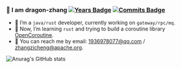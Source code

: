 ### 👋 I am dragon-zhang [![Years Badge](https://badges.pufler.dev/years/dragon-zhang)](https://badges.pufler.dev) [![Commits Badge](https://badges.pufler.dev/commits/monthly/dragon-zhang)](https://badges.pufler.dev)

- 🔭 I’m a `java/rust` developer, currently working on `gateway/rpc/mq`.
- 🌱 Now, I’m learning `rust` and trying to build a coroutine library [OpenCoroutine](https://github.com/dragon-zhang/OpenCoroutine).
- 💬 You can reach me by email: 1936978077@qq.com / zhangzicheng@apache.org.

![Anurag's GitHub stats](https://github-readme-stats.vercel.app/api?username=dragon-zhang&show_icons=true&theme=buefy&hide=stars&count_private=true)
